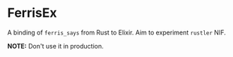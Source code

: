 # FerrisEx

A binding of `ferris_says` from Rust to Elixir. Aim to experiment `rustler` NIF.

**NOTE:** Don't use it in production.
